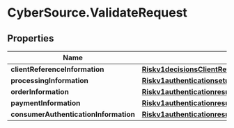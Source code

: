 # CyberSource.ValidateRequest

## Properties
Name | Type | Description | Notes
------------ | ------------- | ------------- | -------------
**clientReferenceInformation** | [**Riskv1decisionsClientReferenceInformation**](Riskv1decisionsClientReferenceInformation.md) |  | [optional] 
**processingInformation** | [**Riskv1authenticationsetupsProcessingInformation**](Riskv1authenticationsetupsProcessingInformation.md) |  | [optional] 
**orderInformation** | [**Riskv1authenticationresultsOrderInformation**](Riskv1authenticationresultsOrderInformation.md) |  | [optional] 
**paymentInformation** | [**Riskv1authenticationresultsPaymentInformation**](Riskv1authenticationresultsPaymentInformation.md) |  | [optional] 
**consumerAuthenticationInformation** | [**Riskv1authenticationresultsConsumerAuthenticationInformation**](Riskv1authenticationresultsConsumerAuthenticationInformation.md) |  | [optional] 



